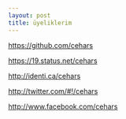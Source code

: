 ```yaml
---
layout: post
title: üyeliklerim
---
```


<p><a href="https://github.com/cehars">https://github.com/cehars</a></p>
<p><a href="https://19.status.net/cehars">https://19.status.net/cehars</a></p>
<p><a href="http://identi.ca/cehars#!/cehars">http://identi.ca/cehars</a></p>
<p><a href="http://twitter.com/#!/cehars">http://twitter.com/#!/cehars</a></p>
<p><a href="http://www.facebook.com/cehars">http://www.facebook.com/cehars</a></p>
